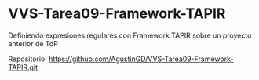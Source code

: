 # VVS-Tarea09-Framework-TAPIR
Definiendo expresiones regulares con Framework TAPIR sobre un proyecto anterior de TdP

Repositorio: https://github.com/AgustinGD/VVS-Tarea09-Framework-TAPIR.git
